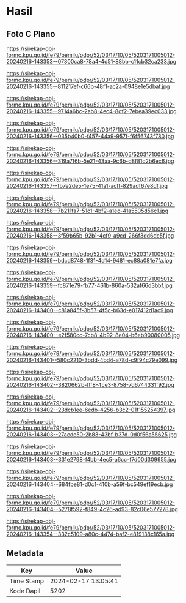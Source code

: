 # Hasil

## Foto C Plano

https://sirekap-obj-formc.kpu.go.id/fe79/pemilu/pdpr/52/03/17/10/05/5203171005012-20240216-143353--07300ca8-78a4-4d51-88bb-c11cb32ca233.jpg

https://sirekap-obj-formc.kpu.go.id/fe79/pemilu/pdpr/52/03/17/10/05/5203171005012-20240216-143355--811217ef-c66b-48f1-ac2a-0948e1e5dbaf.jpg

https://sirekap-obj-formc.kpu.go.id/fe79/pemilu/pdpr/52/03/17/10/05/5203171005012-20240216-143355--9714a6bc-2ab8-4ec4-8df2-7ebea39ec033.jpg

https://sirekap-obj-formc.kpu.go.id/fe79/pemilu/pdpr/52/03/17/10/05/5203171005012-20240216-143356--035b40b0-f457-44a9-957f-f6f56743f780.jpg

https://sirekap-obj-formc.kpu.go.id/fe79/pemilu/pdpr/52/03/17/10/05/5203171005012-20240216-143356--319a7f6b-5e21-43aa-9c6b-d8f81d2b6ec6.jpg

https://sirekap-obj-formc.kpu.go.id/fe79/pemilu/pdpr/52/03/17/10/05/5203171005012-20240216-143357--fb7e2de5-1e75-41a1-acff-829adf67e8df.jpg

https://sirekap-obj-formc.kpu.go.id/fe79/pemilu/pdpr/52/03/17/10/05/5203171005012-20240216-143358--7b211fa7-51c1-4bf2-a1ec-41a5505d56c1.jpg

https://sirekap-obj-formc.kpu.go.id/fe79/pemilu/pdpr/52/03/17/10/05/5203171005012-20240216-143358--3f59b65b-92b1-4cf9-a9cd-266f3dd6dc5f.jpg

https://sirekap-obj-formc.kpu.go.id/fe79/pemilu/pdpr/52/03/17/10/05/5203171005012-20240216-143359--bdcd8748-1f31-4d14-9481-ec88a081e7fa.jpg

https://sirekap-obj-formc.kpu.go.id/fe79/pemilu/pdpr/52/03/17/10/05/5203171005012-20240216-143359--fc871e79-fb77-461b-860a-532af66d3bbf.jpg

https://sirekap-obj-formc.kpu.go.id/fe79/pemilu/pdpr/52/03/17/10/05/5203171005012-20240216-143400--c81a845f-3b57-4f5c-b63d-e017412d1ac9.jpg

https://sirekap-obj-formc.kpu.go.id/fe79/pemilu/pdpr/52/03/17/10/05/5203171005012-20240216-143400--e2f580cc-7cb8-4b92-8e04-b6eb90080005.jpg

https://sirekap-obj-formc.kpu.go.id/fe79/pemilu/pdpr/52/03/17/10/05/5203171005012-20240216-143401--580c2210-3bdd-4bd4-a78d-c9f94c79e099.jpg

https://sirekap-obj-formc.kpu.go.id/fe79/pemilu/pdpr/52/03/17/10/05/5203171005012-20240216-143402--3820662b-fff8-4ce3-8758-7d6744331f92.jpg

https://sirekap-obj-formc.kpu.go.id/fe79/pemilu/pdpr/52/03/17/10/05/5203171005012-20240216-143402--23dcb1ee-6edb-4256-b3c2-01f155254397.jpg

https://sirekap-obj-formc.kpu.go.id/fe79/pemilu/pdpr/52/03/17/10/05/5203171005012-20240216-143403--27acde50-2b83-43bf-b37d-0d0f56a55625.jpg

https://sirekap-obj-formc.kpu.go.id/fe79/pemilu/pdpr/52/03/17/10/05/5203171005012-20240216-143403--331e2798-f4bb-4ec5-a6cc-f7d00d309955.jpg

https://sirekap-obj-formc.kpu.go.id/fe79/pemilu/pdpr/52/03/17/10/05/5203171005012-20240216-143404--684fbe81-d0c1-410b-a59f-bc549ef19ecb.jpg

https://sirekap-obj-formc.kpu.go.id/fe79/pemilu/pdpr/52/03/17/10/05/5203171005012-20240216-143404--5278f592-f849-4c26-ad93-82c06e577278.jpg

https://sirekap-obj-formc.kpu.go.id/fe79/pemilu/pdpr/52/03/17/10/05/5203171005012-20240216-143354--332c5109-a80c-4474-baf2-e819138c165a.jpg


## Metadata

| Key        | Value               |
| ---------- | ------------------- |
| Time Stamp | 2024-02-17 13:05:41 |
| Kode Dapil | 5202                |



